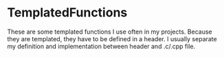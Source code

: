 # TemplatedFunctions
These are some templated functions I use often in my projects. Because they are templated, they have to be defined in a header. I usually separate my definition and implementation between header and .c/.cpp file.
